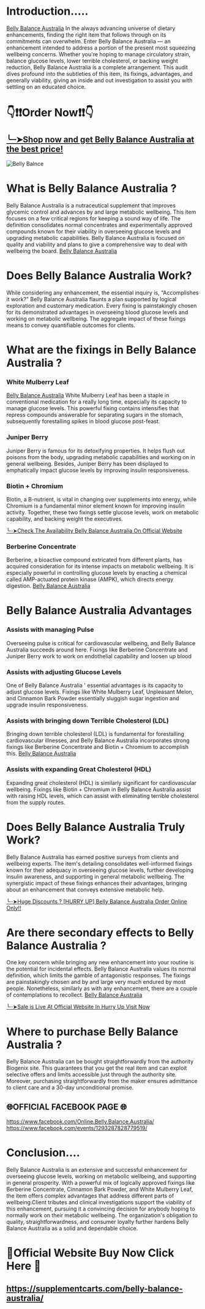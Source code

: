 
# Introduction…..

[Belly Balance Australia](https://www.facebook.com/Online.Belly.Balance.Australia/) In the always advancing universe of dietary enhancements, finding the right item that follows through on its commitments can overwhelm. Enter Belly Balance Australia  — an enhancement intended to address a portion of the present most squeezing wellbeing concerns. Whether you're hoping to manage circulatory strain, balance glucose levels, lower terrible cholesterol, or backing weight reduction, Belly Balance Australia  is a complete arrangement. This audit dives profound into the subtleties of this item, its fixings, advantages, and generally viability, giving an inside and out investigation to assist you with settling on an educated choice.

# 👇❗❗Order Now❗❗👇

## [╰┈➤Shop now and get Belly Balance Australia at the best price!](https://supplementcarts.com/belly-balance-australia/)
![Belly Balnce](https://github.com/user-attachments/assets/9a309937-49c4-45c7-8bfd-85e7301937e3)


# What is Belly Balance Australia ?

Belly Balance Australia  is a nutraceutical supplement that improves glycemic control and advances by and large metabolic wellbeing. This item focuses on a few critical regions for keeping a sound way of life. The definition consolidates normal concentrates and experimentally approved compounds known for their viability in overseeing glucose levels and upgrading metabolic capabilities. Belly Balance Australia  is focused on quality and viability and plans to give a comprehensive way to deal with wellbeing the board. [Belly Balance Australia](https://www.facebook.com/Online.Belly.Balance.Australia/)

# Does Belly Balance Australia Work?

While considering any enhancement, the essential inquiry is, "Accomplishes it work?" Belly Balance Australia  flaunts a plan supported by logical exploration and customary medication. Every fixing is painstakingly chosen for its demonstrated advantages in overseeing blood glucose levels and working on metabolic wellbeing. The aggregate impact of these fixings means to convey quantifiable outcomes for clients.

# What are the fixings in Belly Balance Australia ?

### White Mulberry Leaf
[Belly Balance Australia](https://www.facebook.com/Online.Belly.Balance.Australia/) White Mulberry Leaf has been a staple in conventional medication for a really long time, especially its capacity to manage glucose levels. This powerful fixing contains intensifies that repress compounds answerable for separating sugars in the stomach, subsequently forestalling spikes in blood glucose post-feast.

### Juniper Berry
Juniper Berry is famous for its detoxifying properties. It helps flush out poisons from the body, upgrading metabolic capabilities and working on in general wellbeing. Besides, Juniper Berry has been displayed to emphatically impact glucose levels by improving insulin responsiveness.

### Biotin + Chromium
Biotin, a B-nutrient, is vital in changing over supplements into energy, while Chromium is a fundamental minor element known for improving insulin activity. Together, these two fixings settle glucose levels, work on metabolic capability, and backing weight the executives.

[╰┈➤Check The Availability Belly Balance Australia On Official Website](https://supplementcarts.com/belly-balance-australia/)

### Berberine Concentrate
Berberine, a bioactive compound extricated from different plants, has acquired consideration for its intense impacts on metabolic wellbeing. It is especially powerful in controlling glucose levels by enacting a chemical called AMP-actuated protein kinase (AMPK), which directs energy digestion. [Belly Balance Australia](https://www.facebook.com/Online.Belly.Balance.Australia/)

# Belly Balance Australia  Advantages

### Assists with managing Pulse
Overseeing pulse is critical for cardiovascular wellbeing, and Belly Balance Australia  succeeds around here. Fixings like Berberine Concentrate and Juniper Berry work to work on endothelial capability and loosen up blood

### Assists with adjusting Glucose Levels
One of Belly Balance Australia ' essential advantages is its capacity to adjust glucose levels. Fixings like White Mulberry Leaf, Unpleasant Melon, and Cinnamon Bark Powder essentially sluggish sugar ingestion and upgrade insulin responsiveness.

### Assists with bringing down Terrible Cholesterol (LDL)
Bringing down terrible cholesterol (LDL) is fundamental for forestalling cardiovascular illnesses, and Belly Balance Australia  incorporates strong fixings like Berberine Concentrate and Biotin + Chromium to accomplish this. [Belly Balance Australia](https://www.facebook.com/Online.Belly.Balance.Australia/)

### Assists with expanding Great Cholesterol (HDL)
Expanding great cholesterol (HDL) is similarly significant for cardiovascular wellbeing. Fixings like Biotin + Chromium in Belly Balance Australia  assist with raising HDL levels, which can assist with eliminating terrible cholesterol from the supply routes.

# Does Belly Balance Australia Truly Work?

Belly Balance Australia  has earned positive surveys from clients and wellbeing experts. The item's detailing consolidates well-informed fixings known for their adequacy in overseeing glucose levels, further developing insulin awareness, and supporting in general metabolic wellbeing. The synergistic impact of these fixings enhances their advantages, bringing about an enhancement that conveys extensive metabolic help.

[╰┈➤Huge Discounts ? [HURRY UP] Belly Balance Australia Order Online Only!!](https://supplementcarts.com/belly-balance-australia/)

# Are there secondary effects to Belly Balance Australia ?

One key concern while bringing any new enhancement into your routine is the potential for incidental effects. Belly Balance Australia  values its normal definition, which limits the gamble of antagonistic responses. The fixings are painstakingly chosen and by and large very much endured by most people. Nonetheless, similarly as with any enhancement, there are a couple of contemplations to recollect. [Belly Balance Australia](https://www.facebook.com/Online.Belly.Balance.Australia/)

[╰┈➤Sale is Live At Official Website In Hurry Up Visit Now](https://supplementcarts.com/belly-balance-australia/)

# Where to purchase Belly Balance Australia ?

Belly Balance Australia  can be bought straightforwardly from the authority Biogenix site. This guarantees that you get the real item and can exploit selective offers and limits accessible just through the authority site. Moreover, purchasing straightforwardly from the maker ensures admittance to client care and a 30-day unconditional promise.

## 🌐OFFICIAL FACEBOOK PAGE 🌐
https://www.facebook.com/Online.Belly.Balance.Australia/
https://www.facebook.com/events/1293287828779519/

# Conclusion….

Belly Balance Australia  is an extensive and successful enhancement for overseeing glucose levels, working on metabolic wellbeing, and supporting in general prosperity. With a powerful mix of logically approved fixings like Berberine Concentrate, Cinnamon Bark Powder, and White Mulberry Leaf, the item offers complex advantages that address different parts of wellbeing.Client tributes and clinical investigations support the viability of this enhancement, pursuing it a convincing decision for anybody hoping to normally work on their metabolic wellbeing. The organization's obligation to quality, straightforwardness, and consumer loyalty further hardens Belly Balance Australia  as a solid and dependable choice.

# 💊Official Website Buy Now Click Here 💊
## https://supplementcarts.com/belly-balance-australia/
